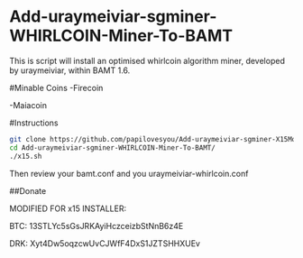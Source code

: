 Add-uraymeiviar-sgminer-WHIRLCOIN-Miner-To-BAMT 
========================

This is script will install an optimised whirlcoin algorithm miner, developed by uraymeiviar, within BAMT 1.6.

#Minable Coins
-Firecoin

-Maiacoin

#Instructions

```bash
git clone https://github.com/papilovesyou/Add-uraymeiviar-sgminer-X15Mod-Miner-To-BAMT.git
cd Add-uraymeiviar-sgminer-WHIRLCOIN-Miner-To-BAMT/
./x15.sh
```

Then review your bamt.conf and you uraymeiviar-whirlcoin.conf

##Donate

MODIFIED FOR x15 INSTALLER:

BTC: 13STLYc5sGsJRKAyiHczceizbStNnB6z4E

DRK: Xyt4Dw5oqzcwUvCJWfF4DxS1JZTSHHXUEv
